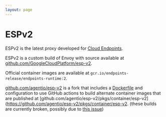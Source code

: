 ```yaml
---
layout: page
---
```

# ESPv2

ESPv2 is the latest proxy developed for [Cloud Endpoints](/cloud-endpoints).

ESPv2 is a custom build of Envoy with source available at [github.com/GoogleCloudPlatform/esp-v2](https://github.com/GoogleCloudPlatform/esp-v2).

Official container images are available at `gcr.io/endpoints-release/endpoints-runtime:2`.

[github.com/agentio/esp-v2](https://github.com/agentio/esp-v2) is a fork that includes a [Dockerfile](https://github.com/agentio/esp-v2/blob/master/Dockerfile) and configuration to use GitHub actions to build alternate container images that are published at [github.com/agentio/esp-v2/pkgs/container/esp-v2](https://github.com/agentio/esp-v2/pkgs/container/esp-v2. (these builds are currently broken, possibly due to [this issue](https://github.com/envoyproxy/envoy/issues/36650))
